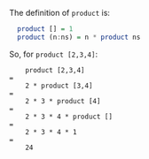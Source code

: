 
The definition of `product` is:

```hs
  product [] = 1
  product (n:ns) = n * product ns
```

So, for `product [2,3,4]`:

```
    product [2,3,4]
=
    2 * product [3,4]
=
    2 * 3 * product [4]
=
    2 * 3 * 4 * product []
=
    2 * 3 * 4 * 1
=
    24
``` 
